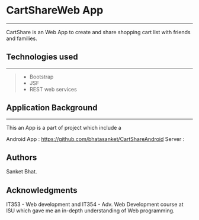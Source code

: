 # CartShareWeb App
-------------
CartShare is an Web App to create and share shopping cart list with friends and families.

## Technologies used
-------------
> - Bootstrap
> - JSF
> - REST web services

## Application Background
-------------
This an App is a part of project which include a 

Android App	: https://github.com/bhatasanket/CartShareAndroid
Server 		: 


## Authors
Sanket Bhat.

## Acknowledgments
IT353 - Web development and IT354 - Adv. Web Development course at ISU which gave me an in-depth understanding of Web programming.

